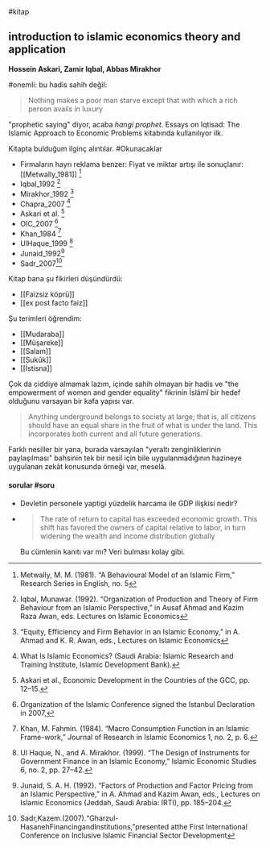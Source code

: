 #kitap

## introduction to islamic economics theory and application

**Hossein Askari, Zamir Iqbal, Abbas Mirakhor**

#onemli:  bu hadis sahih değil:
>Nothing makes a poor man starve except that with which a rich person avails in luxury

"prophetic saying" diyor, acaba *hangi prophet*. Essays on Iqtisad: The Islamic Approach to Economic Problems kitabında kullanılıyor ilk.

Kitapta bulduğum ilginç alıntılar. #Okunacaklar

* Firmaların hayrı reklama benzer: Fiyat ve miktar artışı ile sonuçlanır: [[Metwally_1981]] [^1]
* Iqbal_1992 [^2]
* Mirakhor_1992 [^3]
* Chapra_2007  [^4]
* Askari et al. [^5] 
* OIC_2007 [^6] 
* Khan_1984 [^7] 
* UlHaque_1999 [^8] 
* Junaid_1992[^9]
* Sadr_2007[^10]

Kitap bana şu fikirleri düşündürdü:
- [[Faizsiz köprü]]
- [[ex post facto faiz]]

Şu terimleri öğrendim:
- [[Mudaraba]]
- [[Müşareke]]
- [[Salam]]
- [[Sukûk]]
- [[İstisna]]

Çok da ciddiye almamak lazım, içinde sahih olmayan bir hadis ve "the empowerment of women and gender equality" fikrinin İslâmî bir hedef olduğunu varsayan bir kafa yapısı var.

>Anything underground belongs to society at large; that is, all citizens should have
an equal share in the fruit of what is under the land. This incorporates both current and all future generations.

Farklı nesiller bir yana, burada varsayılan "yeraltı zenginliklerinin paylaşılması" bahsinin tek bir nesil için bile uygulanmadığının hazineye uygulanan zekât konusunda örneği var, meselâ.

#### sorular #soru
- Devletin personele yaptigi yüzdelik harcama ile GDP ilişkisi nedir?

- >The rate of return to capital has exceeded economic growth. This shift has favored the owners of capital relative to labor, in turn widening the wealth and income distribution globally

	Bu cümlenin kanıtı var mı? Veri bulması kolay gibi.



[^1]: Metwally, M. M. (1981). “A Behavioural Model of an Islamic Firm,” Research Series in English, no. 5 
 
[^2]:  Iqbal, Munawar. (1992). “Organization of Production and Theory of Firm Behaviour from an Islamic Perspective,” in Ausaf Ahmad and Kazim Raza Awan, eds. Lectures on Islamic Economics
 
[^3]:  “Equity, Efficiency and Firm Behavior in an Islamic Economy,” in A. Ahmad and K. R. Awan, eds., Lectures on Islamic Economics
 
[^4]:  What Is Islamic Economics? (Saudi Arabia: Islamic Research and Training Institute, Islamic Development Bank).

[^5]: Askari et al., Economic Development in the Countries of the GCC, pp. 12–15.

[^6]: Organization of the Islamic Conference signed the Istanbul Declaration in 2007, 

[^7]:  Khan, M. Fahmin. (1984). “Macro Consumption Function in an Islamic Frame-work,” Journal of Research in Islamic Economics 1, no. 2, p. 6.

[^8]:  Ul Haque, N., and A. Mirakhor. (1999). “The Design of Instruments for Government Finance in an Islamic Economy,” Islamic Economic Studies 6, no. 2, pp. 27–42.

[^9]: Junaid, S. A. H. (1992). “Factors of Production and Factor Pricing from an Islamic Perspective,” in A. Ahmad and Kazim Awan, eds., Lectures on Islamic Economics (Jeddah, Saudi Arabia: IRTI), pp. 185–204.

[^10]: Sadr,Kazem.(2007).“Gharzul-HasanehFinancingandInstitutions,”presented atthe First International Conference on Inclusive Islamic Financial Sector Development